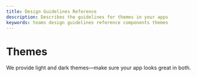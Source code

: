 ```yaml
---
title: Design Guidelines Reference
description: Describes the guidelines for themes in your apps
keywords: teams design guidelines reference components themes
---
```

# Themes

We provide light and dark themes—make sure your app looks great in both.
